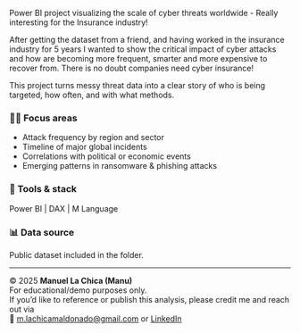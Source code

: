 Power BI project visualizing the scale of cyber threats worldwide - Really interesting for the Insurance industry! 

After getting the dataset from a friend, and having worked in the insurance industry for 5 years I wanted to show the critical impact of cyber attacks and how are becoming more frequent, smarter and more expensive to recover from. There is no doubt companies need cyber insurance!

This project turns messy threat data into a clear story of who is being targeted, how often, and with what methods.  

### 🕵️‍♂️ Focus areas
- Attack frequency by region and sector  
- Timeline of major global incidents  
- Correlations with political or economic events  
- Emerging patterns in ransomware & phishing attacks  

### 🧠 Tools & stack
Power BI | DAX | M Language

### 📊 Data source
Public dataset included in the folder.

---

© 2025 **Manuel La Chica (Manu)**  
For educational/demo purposes only.  
If you’d like to reference or publish this analysis, please credit me and reach out via  
📩 m.lachicamaldonado@gmail.com or [LinkedIn](https://www.linkedin.com/in/mlachicamaldonado/)  
